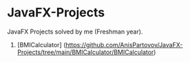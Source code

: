 # JavaFX-Projects

JavaFX Projects solved by me (Freshman year).
1. [BMICalculator] (https://github.com/AnisPartovov/JavaFX-Projects/tree/main/BMICalculator/BMICalculator)
